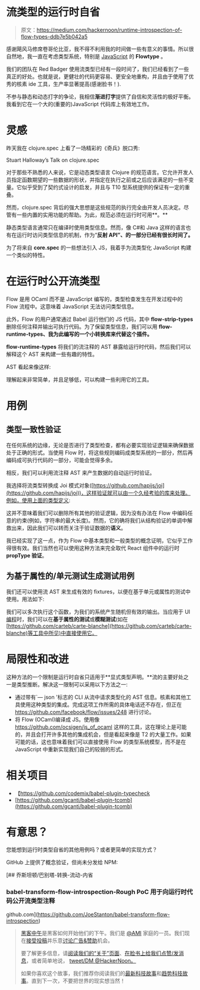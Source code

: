 # 流类型的运行时自省

> 原文：<https://medium.com/hackernoon/runtime-introspection-of-flow-types-ddb7e5b042a5>

感谢飓风马修席卷哥伦比亚，我不得不利用我的时间做一些有意义的事情。所以很自然地，我一直在考虑类型系统，特别是 [JavaScript](https://hackernoon.com/tagged/javascript) 的 **Flowtype** 。

我们的团队在 Red Badger 使用流类型已经有一段时间了，我们已经看到了一些真正的好处。也就是说，更健壮的代码更容易、更安全地重构，并且由于使用了优秀的核素 ide 工具，生产率显著提高(感谢脸书！).

不参与静态和动态打字的争论，我相信**渐进打字**提供了自信和灵活性的极好平衡。我看到它在一个大的(重要的)JavaScript 代码库上有效地工作。

# 灵感

昨天我在 clojure.spec 上看了一场精彩的《奇兵》脱口秀:

Stuart Halloway’s Talk on clojure.spec

对于那些不熟悉的人来说，它是动态类型语言 Clojure 的规范语言。它允许开发人员指定函数期望的一些数据的形状，并指定在执行之前或之后应该满足的一些不变量。它似乎受到了契约式设计的启发，并且与 T10 型系统提供的保证有一定的重叠。

然而，clojure.spec 背后的强大思想是这些规范的执行完全由开发人员决定。尽管有一些内置的实用功能的帮助。为此，规范必须在运行时可用**。**

静态类型语言通常只在编译时使用类型信息。然而，像 C#和 Java 这样的语言也有在运行时访问类型信息的机制，作为“**反射 API”、**的一部分已经有很长时间了**。**

为了将来自 **core.spec** 的一些想法引入 JS，我着手为流类型化 JavaScript 构建一个类似的特性。

# 在运行时公开流类型

Flow 是用 OCaml 而不是 JavaScript 编写的，类型检查发生在开发过程中的 Flow 流程中。这意味着 JavaScript 无法访问类型信息。

此外，Flow 的用户通常通过 Babel 运行他们的 JS 代码，其中 **flow-strip-types** 删除任何注释并输出可执行代码。为了保留类型信息，我们可以用 **flow-runtime-types、**我为此编写的一个小转换库**来代替这个插件。**

**flow-runtime-types** 将我们的流注释的 AST 暴露给运行时代码，然后我们可以解释这个 AST 来构建一些有趣的特性。

AST 看起来像这样:

理解起来非常简单，并且足够低，可以构建一些利用它的工具。

# 用例

## 类型一致性验证

在任何系统的边缘，无论是否进行了类型检查，都有必要实现验证逻辑来确保数据处于正确的形式。当使用 Flow 时，将这些规则编码成类型系统的一部分，然后再编码成可执行代码的一部分，可能会觉得多余。

相反，我们可以利用流注释 AST 来产生数据的自动运行时验证。

我选择将流类型转换成 Joi 模式对象([https://github.com/hapijs/joi](https://github.com/hapijs/joi))，这样验证就可以由一个久经考验的库来处理。例如，使用上面的类型定义:

这并不意味着我们可以删除所有其他的验证逻辑，因为没有办法在 Flow 中编码任意的约束(例如，字符串的最大长度)。然而，它的确将我们从结构验证的单调中解救出来，因此我们可以转而关注于验证数据的**语义**。

我已经实现了这一点，作为 Flow 中基本类型和一般类型的概念证明，它似乎工作得很有效。我们当然也可以使用这种方法来完全取代 React 组件中的运行时 **propType 验证**。

## 为基于属性的/单元测试生成测试用例

我们还可以使用流 AST 来生成有效的 fixtures，以便在基于单元或属性的测试中使用。用法如下:

我们可以多次执行这个函数，为我们的系统产生随机但有效的输出。当应用于 UI [编程](https://hackernoon.com/tagged/programming)时，我们可以在**基于属性的测试**或**模糊测试**(如在[https://github.com/carteb/carte-blanche](https://github.com/carteb/carte-blanche)等工具中所见)中直接使用它。

# 局限性和改进

这种方法的一个限制是运行时自省只适用于**显式类型声明。**流的主要好处之一是类型推断。解决这一限制可以采用以下方法之一:

*   通过带有`— json '标志的 CLI 从流中请求类型化的 AST 信息。核素和其他工具使用这种类型的集成。完成这项工作所需的具体电话还不存在，但正在 https://github.com/facebook/flow/issues/248 进行讨论。
*   将 Flow (OCaml)编译成 JS。使用像 https://github.com/ocsigen/js_of_ocaml 这样的工具，这在理论上是可能的，并且会打开许多其他的集成机会，但是看起来像是 T2 的大量工作。如果可能的话，这也意味着我们可以直接使用 Flow 的类型系统模型，而不是在 JavaScript 中重新实现我们自己的较弱的形式。

# 相关项目

*   【https://github.com/codemix/babel-plugin-typecheck 
*   [https://github.com/gcanti/babel-plugin-tcomb](https://github.com/gcanti/babel-plugin-tcomb)

# 有意思？

您能想到运行时类型自省的其他用例吗？或者更简单的实现方式？

GitHub 上提供了概念验证，但尚未分发给 NPM:

[](https://github.com/JoeStanton/babel-transform-flow-introspection) [## 乔斯坦顿/巴别塔-转换-流动-内省

### babel-transform-flow-introspection-Rough PoC 用于向运行时代码公开流类型注释

github.com](https://github.com/JoeStanton/babel-transform-flow-introspection) 

> [黑客中午](http://bit.ly/Hackernoon)是黑客如何开始他们的下午。我们是 [@AMI](http://bit.ly/atAMIatAMI) 家庭的一员。我们现在[接受投稿](http://bit.ly/hackernoonsubmission)并乐意[讨论广告&赞助](mailto:partners@amipublications.com)机会。
> 
> 要了解更多信息，请[阅读我们的“关于”页面](https://goo.gl/4ofytp)、[在脸书上给我们点赞/发消息](http://bit.ly/HackernoonFB)，或者简单地说， [tweet/DM @HackerNoon。](https://goo.gl/k7XYbx)
> 
> 如果你喜欢这个故事，我们推荐你阅读我们的[最新科技故事](http://bit.ly/hackernoonlatestt)和[趋势科技故事](https://hackernoon.com/trending)。直到下一次，不要把世界的现实想当然！